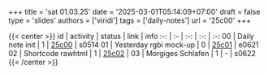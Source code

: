 +++
title = 'sat 01.03.25'
date = '2025-03-01T05:14:09+07:00'
draft = false
type = 'slides'
authors = ['viridi']
tags = ['daily-notes']
url = '25c00'
+++

{{< center >}}
id | activity | status | link | info
:-: | :- | :-: | :-: | :-:
00 | Daily note init        | 1 | [25c00](/notes/25c00) | s0514
01 | Yesterday rgbi mock-up | 0 | [25c01](/notes/25c01) | e0621
02 | Shortcode rawhtml      | 1 | [25c02](/notes/25c02) | 
03 | Morgiges Schlafen      | 1 | - | s0622
{{< /center >}}
